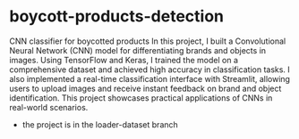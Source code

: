 # boycott-products-detection
CNN classifier for boycotted products
In this project, I built a Convolutional Neural Network (CNN) model for differentiating brands and objects in images. Using TensorFlow and Keras, I trained the model on a comprehensive dataset and achieved high accuracy in classification tasks. I also implemented a real-time classification interface with Streamlit, allowing users to upload images and receive instant feedback on brand and object identification. This project showcases practical applications of CNNs in real-world scenarios.
* the project is in the loader-dataset branch
